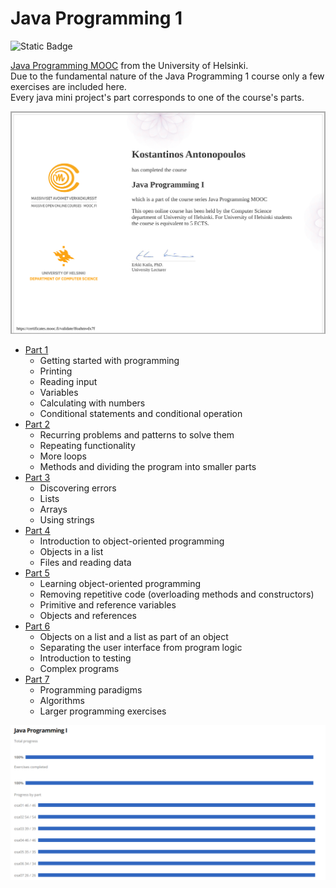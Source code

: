 # Java Programming 1
![Static Badge](https://img.shields.io/badge/NetBeans%20-%20teal?style=for-the-badge&logo=apachenetbeanside&logoColor=black)

[Java Programming MOOC](https://java-programming.mooc.fi/) from the University of Helsinki.\
Due to the fundamental nature of the Java Programming 1 course only a few exercises are included here.\
Every java mini project's part corresponds to one of the course's parts.


![Certificate](Images/certificate-java-programming-i.png)


- [Part 1](https://java-programming.mooc.fi/part-1)
  - Getting started with programming
  - Printing
  - Reading input
  - Variables
  - Calculating with numbers
  - Conditional statements and conditional operation
- [Part 2](https://java-programming.mooc.fi/part-2)
  - Recurring problems and patterns to solve them
  - Repeating functionality
  - More loops
  - Methods and dividing the program into smaller parts
- [Part 3](https://java-programming.mooc.fi/part-3)
  - Discovering errors
  - Lists
  - Arrays
  - Using strings
- [Part 4](https://java-programming.mooc.fi/part-4)
  - Introduction to object-oriented programming
  - Objects in a list
  - Files and reading data
- [Part 5](https://java-programming.mooc.fi/part-5)
  - Learning object-oriented programming
  - Removing repetitive code (overloading methods and constructors)
  - Primitive and reference variables
  - Objects and references
- [Part 6](https://java-programming.mooc.fi/part-6)
  - Objects on a list and a list as part of an object
  - Separating the user interface from program logic
  - Introduction to testing
  - Complex programs
- [Part 7](https://java-programming.mooc.fi/part-7)
  - Programming paradigms
  - Algorithms
  - Larger programming exercises
    


**![Points Breakdown](Images/points_breakdown.png)**
